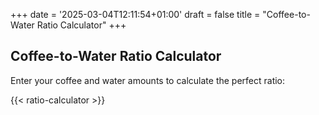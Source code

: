 +++
date = '2025-03-04T12:11:54+01:00'
draft = false
title = "Coffee-to-Water Ratio Calculator"
+++

## Coffee-to-Water Ratio Calculator  

Enter your coffee and water amounts to calculate the perfect ratio:



{{< ratio-calculator >}}
